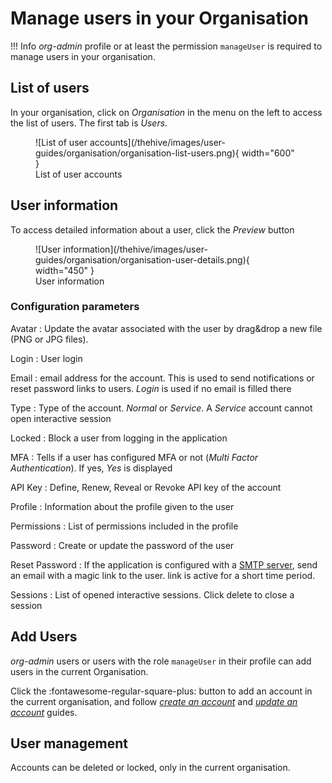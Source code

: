 # Manage users in your Organisation

!!! Info
    _org-admin_ profile or at least the permission `manageUser` is required to manage users in your organisation.


## List of users

In your organisation, click on _Organisation_ in the menu on the left to access the list of users. The first tab is _Users_.

<figure markdown>
  ![List of user accounts](/thehive/images/user-guides/organisation/organisation-list-users.png){ width="600" }
  <figcaption>List of user accounts</figcaption>
</figure>

## User information

To access detailed information about a user, click the _Preview_ button

<figure markdown>
  ![User information](/thehive/images/user-guides/organisation/organisation-user-details.png){ width="450" }
  <figcaption>User information</figcaption>
</figure>

### Configuration parameters 

Avatar
  : Update the avatar associated with the user by drag&drop a new file (PNG or JPG files).

Login
  : User login

Email
  : email address for the account. This is used to send notifications or reset password links to users. _Login_ is used if no email is filled there

Type
  : Type of the account. _Normal_ or _Service_. A _Service_ account cannot open interactive session

Locked
  : Block a user from logging in the application

MFA
  : Tells if a user has configured MFA or not (_Multi Factor Authentication_). If yes, _Yes_ is displayed

API Key
  : Define, Renew, Reveal or Revoke API key of the account

Profile
  : Information about the profile given to the user

Permissions
  : List of permissions included in the profile

Password
  : Create or update the password of the user

Reset Password
  : If the application is configured with a [SMTP server](/thehive/administration/smtp.md), send an email with a magic link to the user. link is active for a short time period.

Sessions
  : List of opened interactive sessions. Click delete to close a session


## Add Users

*org-admin* users or users with the role `manageUser` in their profile can add users in the current Organisation. 

Click the :fontawesome-regular-square-plus: button to add an account in the current organisation, and follow *[create an account](/thehive/administration/accounts.md#create-an-account)* and *[update an account](/thehive/administration/accounts.md#update-an-account)* guides.

## User management

Accounts can be deleted or locked, only in the current organisation.
